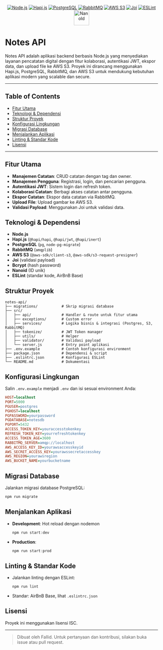 
<!-- PROJECT LOGO -->

<p align="center">
  <a href="https://nodejs.org/" target="_blank"><img src="https://img.shields.io/badge/Node.js-339933?style=for-the-badge&logo=nodedotjs&logoColor=white" alt="Node.js"/></a>
  <a href="https://hapi.dev/" target="_blank"><img src="https://img.shields.io/badge/Hapi.js-FF6C37?style=for-the-badge&logo=hapi&logoColor=white" alt="Hapi.js"/></a>
  <a href="https://www.postgresql.org/" target="_blank"><img src="https://img.shields.io/badge/PostgreSQL-4169E1?style=for-the-badge&logo=postgresql&logoColor=white" alt="PostgreSQL"/></a>
  <a href="https://www.rabbitmq.com/" target="_blank"><img src="https://img.shields.io/badge/RabbitMQ-FF6600?style=for-the-badge&logo=rabbitmq&logoColor=white" alt="RabbitMQ"/></a>
  <a href="https://aws.amazon.com/s3/" target="_blank"><img src="https://img.shields.io/badge/AWS%20S3-232F3E?style=for-the-badge&logo=amazon-aws&logoColor=white" alt="AWS S3"/></a>
  <a href="https://joi.dev/" target="_blank"><img src="https://img.shields.io/badge/Joi-4E9A06?style=for-the-badge&logo=Joi&logoColor=white" alt="Joi"/></a>
  <a href="https://eslint.org/" target="_blank"><img src="https://img.shields.io/badge/ESLint-4B32C3?style=for-the-badge&logo=eslint&logoColor=white" alt="ESLint"/></a>
  <a href="https://www.npmjs.com/package/nanoid" target="_blank"><img src="https://camo.githubusercontent.com/a477af76393072f91113471d2d536cbd402586e94cbcce617154953cb0e11500/68747470733a2f2f61692e6769746875622e696f2f6e616e6f69642f6c6f676f2e737667" alt="NanoId" width="50"/></a>
</p>

# Notes API

Notes API adalah aplikasi backend berbasis Node.js yang menyediakan layanan pencatatan digital dengan fitur kolaborasi, autentikasi JWT, ekspor data, dan upload file ke AWS S3. Proyek ini dirancang menggunakan Hapi.js, PostgreSQL, RabbitMQ, dan AWS S3 untuk mendukung kebutuhan aplikasi modern yang scalable dan secure.

---

## Table of Contents
- [Fitur Utama](#fitur-utama)
- [Teknologi & Dependensi](#teknologi--dependensi)
- [Struktur Proyek](#struktur-proyek)
- [Konfigurasi Lingkungan](#konfigurasi-lingkungan)
- [Migrasi Database](#migrasi-database)
- [Menjalankan Aplikasi](#menjalankan-aplikasi)
- [Linting & Standar Kode](#linting--standar-kode)
- [Lisensi](#lisensi)

---

## Fitur Utama
- **Manajemen Catatan**: CRUD catatan dengan tag dan owner.
- **Manajemen Pengguna**: Registrasi, login, dan pencarian pengguna.
- **Autentikasi JWT**: Sistem login dan refresh token.
- **Kolaborasi Catatan**: Berbagi akses catatan antar pengguna.
- **Ekspor Catatan**: Ekspor data catatan via RabbitMQ.
- **Upload File**: Upload gambar ke AWS S3.
- **Validasi Payload**: Menggunakan Joi untuk validasi data.

## Teknologi & Dependensi
- **Node.js**
- **Hapi.js** (`@hapi/hapi`, `@hapi/jwt`, `@hapi/inert`)
- **PostgreSQL** (`pg`, `node-pg-migrate`)
- **RabbitMQ** (`amqplib`)
- **AWS S3** (`@aws-sdk/client-s3`, `@aws-sdk/s3-request-presigner`)
- **Joi** (validasi payload)
- **Bcrypt** (hash password)
- **Nanoid** (ID unik)
- **ESLint** (standar kode, AirBnB Base)

## Struktur Proyek
```
notes-api/
├── migrations/           # Skrip migrasi database
├── src/
│   ├── api/              # Handler & route untuk fitur utama
│   ├── exceptions/       # Custom error
│   ├── services/         # Logika bisnis & integrasi (Postgres, S3, RabbitMQ)
│   ├── tokenize/         # JWT Token manager
│   ├── utils/            # Helper
│   ├── validator/        # Validasi payload
│   └── server.js         # Entry point aplikasi
├── .env.example          # Contoh konfigurasi environment
├── package.json          # Dependensi & script
├── .eslintrc.json        # Konfigurasi ESLint
└── README.md             # Dokumentasi
```

## Konfigurasi Lingkungan
Salin `.env.example` menjadi `.env` dan isi sesuai environment Anda:
```ini
HOST=localhost
PORT=5000
PGUSER=postgres
PGHOST=localhost
PGPASSWORD=yourpassword
PGDATABASE=notesdb
PGPORT=5432
ACCESS_TOKEN_KEY=youraccesstokenkey
REFRESH_TOKEN_KEY=yourrefreshtokenkey
ACCESS_TOKEN_AGE=3600
RABBITMQ_SERVER=amqp://localhost
AWS_ACCESS_KEY_ID=yourawsaccesskeyid
AWS_SECRET_ACCESS_KEY=yourawssecretaccesskey
AWS_REGION=yourawsregion
AWS_BUCKET_NAME=yourbucketname
```

## Migrasi Database
Jalankan migrasi database PostgreSQL:
```powershell
npm run migrate
```

## Menjalankan Aplikasi
- **Development**: Hot reload dengan nodemon
  ```powershell
  npm run start:dev
  ```
- **Production**:
  ```powershell
  npm run start:prod
  ```

## Linting & Standar Kode
- Jalankan linting dengan ESLint:
  ```powershell
  npm run lint
  ```
- Standar: AirBnB Base, lihat `.eslintrc.json`

## Lisensi
Proyek ini menggunakan lisensi ISC.

---

> Dibuat oleh Fallid. Untuk pertanyaan dan kontribusi, silakan buka issue atau pull request.
